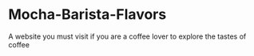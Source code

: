 # Mocha-Barista-Flavors
A website you must visit if you are a coffee lover to explore the tastes of coffee 

